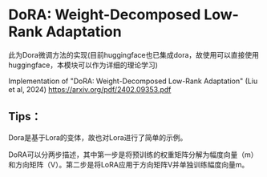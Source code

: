 # DoRA: Weight-Decomposed Low-Rank Adaptation

此为Dora微调方法的实现(目前huggingface也已集成dora，故使用可以直接使用huggingface，本模块可以作为详细的理论学习)

Implementation of "DoRA: Weight-Decomposed Low-Rank Adaptation" (Liu et al, 2024) https://arxiv.org/pdf/2402.09353.pdf


## Tips：
Dora是基于Lora的变体，故也对Lora进行了简单的示例。


DoRA可以分两步描述，其中第一步是将预训练的权重矩阵分解为幅度向量（m）和方向矩阵（V）。第二步是将LoRA应用于方向矩阵V并单独训练幅度向量m。